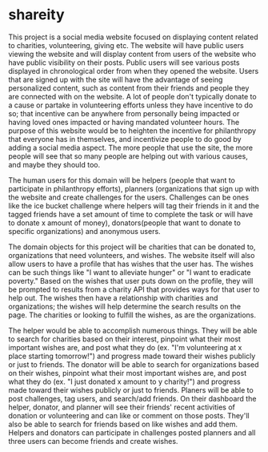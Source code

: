 # shareity

This project is a social media website focused on displaying content related to charities, volunteering, giving etc. The website will have public users viewing the website and will display content from users of the website who have public visibility on their posts. Public users will see various posts displayed in chronological order from when they opened the website. Users that are signed up with the site will have the advantage of seeing personalized content, such as content from their friends and people they are connected with on the website. A lot of people don't typically donate to a cause or partake in volunteering efforts unless they have incentive to do so; that incentive can be anywhere from personally being impacted or having loved ones impacted or having mandated volunteer hours. The purpose of this website would be to heighten the incentive for philanthropy that everyone has in themselves, and incentivize people to do good by adding a social media aspect. The more people that use the site, the more people will see that so many people are helping out with various causes, and maybe they should too.

The human users for this domain will be helpers (people that want to participate in philanthropy efforts), planners (organizations that sign up with the website and create challenges for the users. Challenges can be ones like the ice bucket challenge where helpers will tag their friends in it and the tagged friends have a set amount of time to complete the task or will have to donate x amount of money), donators(people that want to donate to specific organizations) and anonymous users.

The domain objects for this project will be charities that can be donated to, organizations that need volunteers, and wishes. The website itself will also allow users to have a profile that has wishes that the user has. The wishes can be such things like "I want to alleviate hunger" or "I want to eradicate poverty." Based on the wishes that user puts down on the profile, they will be prompted to results from a charity API that provides ways for that user to help out. The wishes then have a relationship with charities and organizations; the wishes will help determine the search results on the page. The charities or looking to fulfill the wishes, as are the organizations.

The helper would be able to accomplish numerous things. They will be able to search for charities based on their interest, pinpoint what their most important wishes are, and post what they do (ex. "I'm volunteering at x place starting tomorrow!") and progress made toward their wishes publicly or just to friends. The donator will be able to search for organizations based on their wishes, pinpoint what their most important wishes are, and post what they do (ex. "I just donated x amount to y charity!") and progress made toward their wishes publicly or just to friends. Planers will be able to post challenges, tag users, and search/add friends. On their dashboard the helper, donator, and planner will see their friends' recent activities of donation or volunteering and can like or comment on those posts. They'll also be able to search for friends based on like wishes and add them. Helpers and donators can participate in challenges posted planners and all three users can become friends and create wishes.
